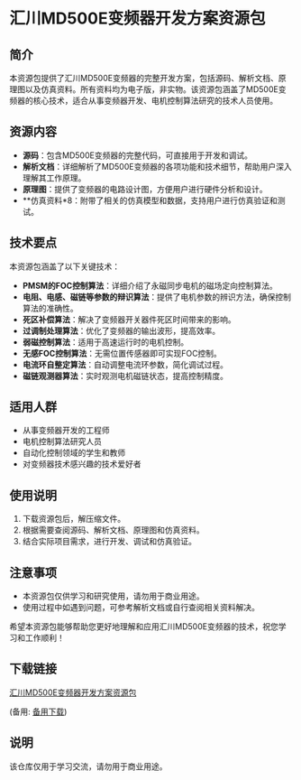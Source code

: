 # 汇川MD500E变频器开发方案资源包

## 简介
本资源包提供了汇川MD500E变频器的完整开发方案，包括源码、解析文档、原理图以及仿真资料。所有资料均为电子版，非实物。该资源包涵盖了MD500E变频器的核心技术，适合从事变频器开发、电机控制算法研究的技术人员使用。

## 资源内容
- **源码**：包含MD500E变频器的完整代码，可直接用于开发和调试。
- **解析文档**：详细解析了MD500E变频器的各项功能和技术细节，帮助用户深入理解其工作原理。
- **原理图**：提供了变频器的电路设计图，方便用户进行硬件分析和设计。
- **仿真资料*8：附带了相关的仿真模型和数据，支持用户进行仿真验证和测试。

## 技术要点
本资源包涵盖了以下关键技术：
- **PMSM的FOC控制算法**：详细介绍了永磁同步电机的磁场定向控制算法。
- **电阻、电感、磁链等参数的辩识算法**：提供了电机参数的辨识方法，确保控制算法的准确性。
- **死区补偿算法**：解决了变频器开关器件死区时间带来的影响。
- **过调制处理算法**：优化了变频器的输出波形，提高效率。
- **弱磁控制算法**：适用于高速运行时的电机控制。
- **无感FOC控制算法**：无需位置传感器即可实现FOC控制。
- **电流环自整定算法**：自动调整电流环参数，简化调试过程。
- **磁链观测器算法**：实时观测电机磁链状态，提高控制精度。

## 适用人群
- 从事变频器开发的工程师
- 电机控制算法研究人员
- 自动化控制领域的学生和教师
- 对变频器技术感兴趣的技术爱好者

## 使用说明
1. 下载资源包后，解压缩文件。
2. 根据需要查阅源码、解析文档、原理图和仿真资料。
3. 结合实际项目需求，进行开发、调试和仿真验证。

## 注意事项
- 本资源包仅供学习和研究使用，请勿用于商业用途。
- 使用过程中如遇到问题，可参考解析文档或自行查阅相关资料解决。

希望本资源包能够帮助您更好地理解和应用汇川MD500E变频器的技术，祝您学习和工作顺利！

## 下载链接
[汇川MD500E变频器开发方案资源包](https://pan.quark.cn/s/2c365cb3bcaa) 

(备用: [备用下载](https://pan.baidu.com/s/1eD7kbCtiakQaqew8QJwfPg?pwd=1234))

## 说明

该仓库仅用于学习交流，请勿用于商业用途。
